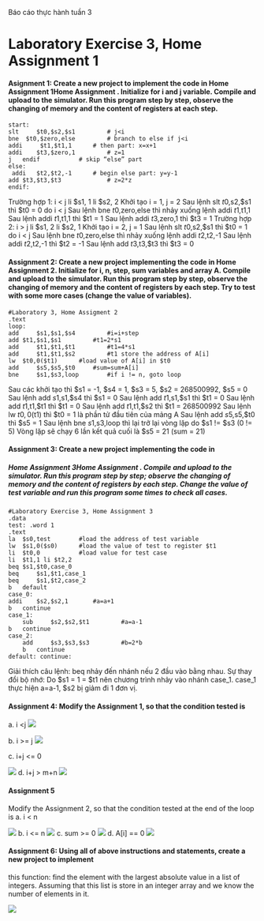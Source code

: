 Báo cáo thực hành tuần 3


# Laboratory Exercise 3, Home Assignment 1
#### Asignment 1: Create a new project to implement the code in Home Assignment 1Home Assignment . Initialize for i and j variable. Compile and upload to the simulator. Run this program step by step, observe the changing of memory and the content of registers at each step. 

```
start:
slt 	$t0,$s2,$s1 		# j<i
bne	 $t0,$zero,else 		# branch to else if j<i
addi	 $t1,$t1,1 		# then part: x=x+1
addi 	$t3,$zero,1 		# z=1 
j 	endif 			# skip “else” part
else:
 addi 	$t2,$t2,-1 		# begin else part: y=y-1
add $t3,$t3,$t3 			# z=2*z 
endif:
```

Trường hợp 1: i < j
	li $s1, 1
	li $s2, 2
Khởi tạo i = 1, j = 2
Sau lệnh slt $t0,$s2,$s1 thì $t0 = 0 do i < j
Sau lệnh bne $t0,$zero,else thì nhảy xuống lệnh addi $t1,$t1,1
Sau lệnh addi $t1,$t1,1 thì $t1 = 1
Sau lệnh addi $t3,$zero,1 thì $t3 = 1
Trường hợp 2: i > j
li $s1, 2
	li $s2, 1
Khởi tạo i = 2, j = 1
Sau lệnh slt $t0,$s2,$s1 thì $t0 = 1 do i < j
Sau lệnh bne $t0,$zero,else thì nhảy xuống lệnh addi $t2,$t2,-1
Sau lệnh addi $t2,$t2,-1 thì $t2 = -1
Sau lệnh add $t3,$t3,$t3 thì $t3 = 0

#### Assignment 2: Create a new project implementing the code in Home Assignment 2. Initialize for i, n, step, sum variables and array A. Compile and upload to the simulator. Run this program step by step, observe the changing of memory and the content of registers by each step. Try to test with some more cases (change the value of variables).
```
#Laboratory 3, Home Assigment 2 
.text 
loop: 
add 	$s1,$s1,$s4 		#i=i+step 
add	$t1,$s1,$s1 		#t1=2*s1 
add 	$t1,$t1,$t1 		#t1=4*s1 
add 	$t1,$t1,$s2 		#t1 store the address of A[i]
lw 	$t0,0($t1) 		#load value of A[i] in $t0 
add 	$s5,$s5,$t0		#sum=sum+A[i] 
bne 	$s1,$s3,loop 		#if i != n, goto loop
```
Sau các khởi tạo thì $s1 = -1, $s4 = 1, $s3 = 5, $s2 = 268500992, $s5 = 0
Sau lệnh add $s1,$s1,$s4 thì $s1 = 0
Sau lệnh add $t1,$s1,$s1 thì $t1 = 0
Sau lệnh add $t1,$t1,$t1 thì $t1 = 0
Sau lệnh add $t1,$t1,$s2 thì $t1 = 268500992
Sau lệnh lw $t0,0($t1) thì $t0 = 1 là phần tử đầu tiên của mảng A
Sau lệnh add $s5,$s5,$t0 thì $s5 = 1
Sau lệnh bne $s1,$s3,loop thì lại trở lại vòng lặp do $s1 != $s3 (0 != 5)
Vòng lặp sẽ chạy 6 lần kết quả cuối là $s5 = 21 (sum = 21)

#### Assignment 3: Create a new project implementing the code in
##### Home Assignment 3Home Assignment . Compile and upload to the simulator. Run this program step by step; observe the changing of memory and the content of registers by each step. Change the value of test variable and run this program some times to check all cases.

```
#Laboratory Exercise 3, Home Assignment 3 
.data 
test: .word 1 
.text 
la 	$s0,test 		#load the address of test variable 
lw 	$s1,0($s0) 		#load the value of test to register $t1 
li 	$t0,0 			#load value for test case 
li 	$t1,1 li $t2,2 
beq	$s1,$t0,case_0 
beq 	$s1,$t1,case_1 
beq 	$s1,$t2,case_2 
b 	default 
case_0: 
addi 	$s2,$s2,1 		#a=a+1 
b 	continue 
case_1:
 	sub 	$s2,$s2,$t1 		#a=a-1 
b 	continue 
case_2: 
	add 	$s3,$s3,$s3 		#b=2*b 
	b 	continue 
default: continue:
```
Giải thích câu lệnh:
beq nhảy đến nhánh nếu 2 đầu vào bằng nhau.
Sự thay đổi bộ nhớ:
Do $s1 = 1 = $t1 nên chương trình nhảy vào nhánh case_1.
case_1 thực hiện a=a-1, $s2 bị giảm đi 1 đơn vị.


#### Assignment 4: Modify the Assignment 1, so that the condition tested is
a. i <j
![](/home/minhquang/Pictures/1.png)

b. i >= j
![](/home/minhquang/Pictures/2.png)

c. i+j <= 0

![](/home/minhquang/Pictures/3.png)
d. i+j > m+n
![](/home/minhquang/Pictures/4.png)

#### Assignment 5

Modify the Assignment 2, so that the condition tested at the end of the loop is
a. i < n

![](/home/minhquang/Pictures/5.png)
b. i <= n
![](/home/minhquang/Pictures/6.png)
c. sum >= 0
![](/home/minhquang/Pictures/7.png)
d. A[i] == 0
![](/home/minhquang/Pictures/8.png)

#### Assignment 6: Using all of above instructions and statements, create a new project to implement
this function: find the element with the largest absolute value in a list of integers.
Assuming that this list is store in an integer array and we know the number of elements in it.

![](/home/minhquang/Pictures/9.png)